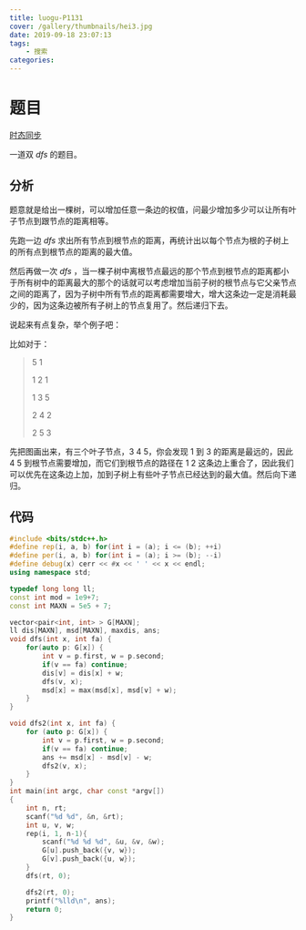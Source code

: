 ```yaml
---
title: luogu-P1131
cover: /gallery/thumbnails/hei3.jpg
date: 2019-09-18 23:07:13
tags: 
    - 搜索
categories: 
---
```


# 题目

[时态同步](https://www.luogu.org/problem/P1131)

一道双 $dfs$ 的题目。

<!--more-->

## 分析

题意就是给出一棵树，可以增加任意一条边的权值，问最少增加多少可以让所有叶子节点到跟节点的距离相等。

先跑一边 $dfs$ 求出所有节点到根节点的距离，再统计出以每个节点为根的子树上的所有点到根节点的距离的最大值。

然后再做一次 $dfs$ ，当一棵子树中离根节点最远的那个节点到根节点的距离都小于所有树中的距离最大的那个的话就可以考虑增加当前子树的根节点与它父亲节点之间的距离了，因为子树中所有节点的距离都需要增大，增大这条边一定是消耗最少的，因为这条边被所有子树上的节点复用了。然后递归下去。

说起来有点复杂，举个例子吧：

比如对于：

> 5 1
>
> 1 2 1
>
> 1 3 5
>
> 2 4 2
>
> 2 5 3

先把图画出来，有三个叶子节点，3 4 5，你会发现 1 到 3 的距离是最远的，因此 4 5 到根节点需要增加，而它们到根节点的路径在 1 2 这条边上重合了，因此我们可以优先在这条边上加，加到子树上有些叶子节点已经达到的最大值。然后向下递归。

## 代码

~~~cpp
#include <bits/stdc++.h>
#define rep(i, a, b) for(int i = (a); i <= (b); ++i)
#define per(i, a, b) for(int i = (a); i >= (b); --i)
#define debug(x) cerr << #x << ' ' << x << endl;
using namespace std;

typedef long long ll;
const int mod = 1e9+7;
const int MAXN = 5e5 + 7;

vector<pair<int, int> > G[MAXN];
ll dis[MAXN], msd[MAXN], maxdis, ans;
void dfs(int x, int fa) {
    for(auto p: G[x]) {
        int v = p.first, w = p.second;
        if(v == fa) continue;
        dis[v] = dis[x] + w;
        dfs(v, x);
        msd[x] = max(msd[x], msd[v] + w);
    }
}

void dfs2(int x, int fa) {
    for (auto p: G[x]) {
        int v = p.first, w = p.second;
        if(v == fa) continue;
        ans += msd[x] - msd[v] - w;
        dfs2(v, x);
    }
}
int main(int argc, char const *argv[])
{
    int n, rt;
    scanf("%d %d", &n, &rt);
    int u, v, w;
    rep(i, 1, n-1){
        scanf("%d %d %d", &u, &v, &w);
        G[u].push_back({v, w});
        G[v].push_back({u, w});
    }
    dfs(rt, 0);

    dfs2(rt, 0);
    printf("%lld\n", ans);
    return 0;
}
~~~

